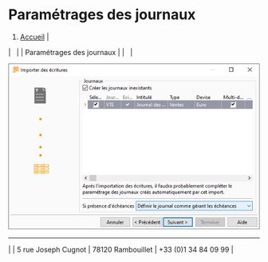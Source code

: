 # Paramétrages des journaux


1. [Accueil](#)
|






|   |
| Paramétrages des journaux |
|   |



![](../assets/images/1/Journaux.png)





---







|  | 5 rue Joseph Cugnot | 78120 
 Rambouillet | +33 (0)1 34 84 09 99 |



